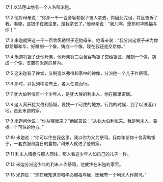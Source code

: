 <a id="1"></a>17:1  以法莲山地有一个人名叫米迦。  

<a id="2"></a>17:2  他对母亲说：“你那一千一百舍客勒银子被人拿去，你因此咒诅，并且告诉了我。看哪，这银子在我这里，是我拿去了。”他母亲说：“我儿啊，愿耶和华赐福与你！”  

<a id="3"></a>17:3  米迦就把这一千一百舍客勒银子还他母亲。他母亲说：“我分出这银子来为你献给耶和华，好雕刻一个像，铸成一个像。现在我还是交给你。”　  

<a id="4"></a>17:4  米迦将银子还他母亲，他母亲将二百舍客勒银子交给银匠，雕刻一个像，铸成一个像，安置在米迦的屋内。  

<a id="5"></a>17:5  这米迦有了神堂，又制造以弗得和家中的神像，分派他一个儿子作祭司。  

<a id="6"></a>17:6  那时，以色列中没有王，各人任意而行。  

<a id="7"></a>17:7  犹大伯利恒有一个少年人，是犹大族的利未人，他在那里寄居。  

<a id="8"></a>17:8  这人离开犹大伯利恒城，要找一个可住的地方。行路的时候，到了以法莲山地，走到米迦的家。  

<a id="9"></a>17:9  米迦问他说：“你从哪里来？”他回答说：“从犹大伯利恒来。我是利未人，要找一个可住的地方。”  

<a id="10"></a>17:10  米迦说：“你可以住在我这里，我以你为父为祭司。我每年给你十舍客勒银子，一套衣服和度日的食物。”利未人就进了他的家。  

<a id="11"></a>17:11  利未人情愿与那人同住，那人看这少年人如自己的儿子一样。  

<a id="12"></a>17:12  米迦分派这少年的利未人作祭司，他就住在米迦的家里。  

<a id="13"></a>17:13  米迦说：“现在我知道耶和华必赐福与我，因我有一个利未人作祭司。”  
